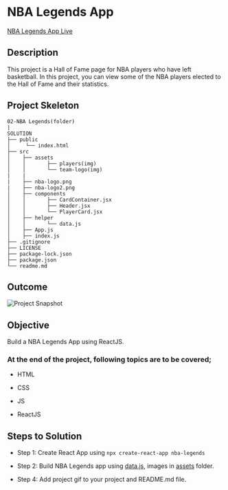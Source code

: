 # NBA Legends App 

<a href="https://hall-of-fame-legends-app.netlify.app/" target="_blank">NBA Legends App Live</a>

## Description
This project is a Hall of Fame page for NBA players who have left basketball. In this project, you can view some of the NBA players elected to the Hall of Fame and their statistics. 

## Project Skeleton

```
02-NBA Legends(folder)
|     
SOLUTION
├── public
│     └── index.html
├── src
│    ├── assets
│    │       ├── players(img)
│    │       └── team-logo(img)
|    |                 
|    ├── nba-logo.png     
|    ├── nba-logo2.png
│    ├── components
│    │       ├── CardContainer.jsx
│    │       ├── Header.jsx
│    │       └── PlayerCard.jsx
│    ├── helper
│    │       └── data.js
│    ├── App.js
│    ├── index.js
├── .gitignore
├── LICENSE
├── package-lock.json
├── package.json
└── readme.md 
```

## Outcome

![Project Snapshot](./nba-legends.gif)

## Objective

Build a NBA Legends App using ReactJS.

### At the end of the project, following topics are to be covered;

- HTML

- CSS

- JS

- ReactJS


## Steps to Solution

- Step 1: Create React App using `npx create-react-app nba-legends`

- Step 2: Build NBA Legends app using [data.js](data.js), images in [assets](./assets/) folder.

- Step 4: Add project gif to your project and README.md file.




